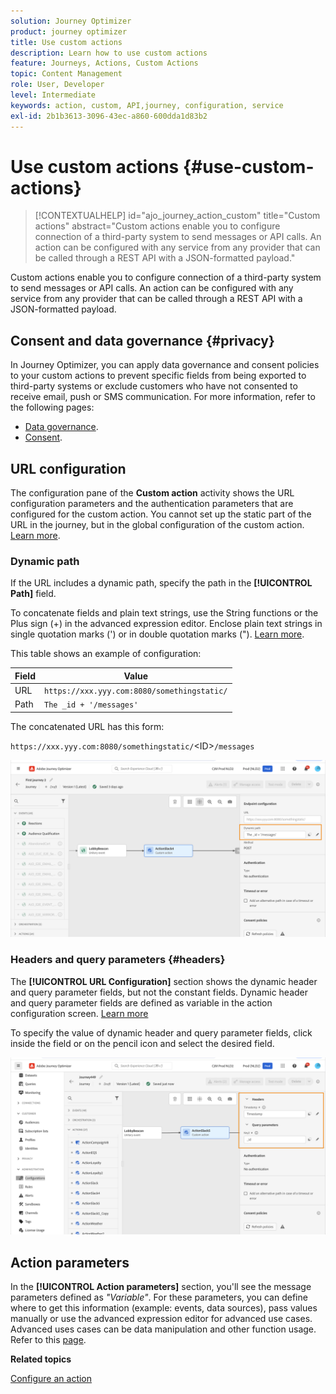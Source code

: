 ```yaml
---
solution: Journey Optimizer
product: journey optimizer
title: Use custom actions
description: Learn how to use custom actions
feature: Journeys, Actions, Custom Actions
topic: Content Management
role: User, Developer
level: Intermediate
keywords: action, custom, API,journey, configuration, service
exl-id: 2b1b3613-3096-43ec-a860-600dda1d83b2
---
```

# Use custom actions {#use-custom-actions}

>[!CONTEXTUALHELP]
>id="ajo_journey_action_custom"
>title="Custom actions"
>abstract="Custom actions enable you to configure connection of a third-party system to send messages or API calls. An action can be configured with any service from any provider that can be called through a REST API with a JSON-formatted payload."

Custom actions enable you to configure connection of a third-party system to send messages or API calls. An action can be configured with any service from any provider that can be called through a REST API with a JSON-formatted payload.

## Consent and data governance {#privacy}

In Journey Optimizer, you can apply data governance and consent policies to your custom actions to prevent specific fields from being exported to third-party systems or exclude customers who have not consented to receive email, push or SMS communication. For more information, refer to the following pages:

* [Data governance](../action/action-privacy.md).
* [Consent](../action/consent.md).

## URL configuration

The configuration pane of the **Custom action** activity shows the URL configuration parameters and the authentication parameters that are configured for the custom action. You cannot set up the static part of the URL in the journey, but in the global configuration of the custom action. [Learn more](../action/about-custom-action-configuration.md).

### Dynamic path

If the URL includes a dynamic path, specify the path in the **[!UICONTROL Path]** field.

To concatenate fields and plain text strings, use the String functions or the Plus sign (+) in the advanced expression editor. Enclose plain text strings in single quotation marks (') or in double quotation marks ("). [Learn more](expression/expressionadvanced.md).

This table shows an example of configuration:

| Field | Value |
| --- | --- |
| URL | `https://xxx.yyy.com:8080/somethingstatic/` |
| Path | `The _id + '/messages'` |

The concatenated URL has this form:

`https://xxx.yyy.com:8080/somethingstatic/`\<ID>`/messages` 

![](assets/journey-custom-action-url.png)

### Headers and query parameters {#headers}

The **[!UICONTROL URL Configuration]** section shows the dynamic header and query parameter fields, but not the constant fields. Dynamic header and query parameter fields are defined as variable in the action configuration screen. [Learn more](../action/about-custom-action-configuration.md#url-configuration)

To specify the value of dynamic header and query parameter fields, click inside the field or on the pencil icon and select the desired field.

![](assets/journey-dynamicheaderfield.png)

## Action parameters

In the **[!UICONTROL Action parameters]** section, you'll see the message parameters defined as _"Variable"_. For these parameters, you can define where to get this information (example: events, data sources), pass values manually or use the advanced expression editor for advanced use cases. Advanced uses cases can be data manipulation and other function usage. Refer to this [page](expression/expressionadvanced.md).

**Related topics**

[Configure an action](../action/about-custom-action-configuration.md)
